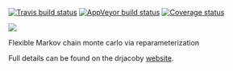 [![Travis build status](https://travis-ci.org/mrc-ide/drjacoby.svg?branch=master)](https://travis-ci.org/mrc-ide/drjacoby)
[![AppVeyor build status](https://ci.appveyor.com/api/projects/status/github/mrc-ide/drjacoby?branch=master&svg=true)](https://ci.appveyor.com/project/mrc-ide/drjacoby)
[![Coverage status](https://codecov.io/gh/mrc-ide/drjacoby/branch/master/graph/badge.svg)](https://codecov.io/github/mrc-ide/drjacoby?branch=master)

![](https://raw.githubusercontent.com/mrc-ide/drjacoby/master/R_ignore/images/logo.png)

Flexible Markov chain monte carlo via reparameterization

Full details can be found on the drjacoby [website](https://mrc-ide.github.io/drjacoby/).
